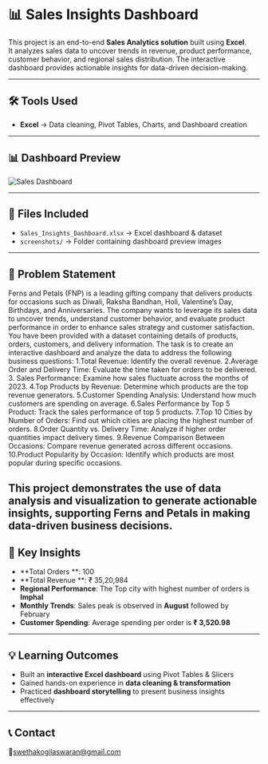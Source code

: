 # 📊 Sales Insights Dashboard  

This project is an end-to-end **Sales Analytics solution** built using **Excel**.  
It analyzes sales data to uncover trends in revenue, product performance, customer behavior, and regional sales distribution. The interactive dashboard provides actionable insights for data-driven decision-making.  

---

## 🛠️ Tools Used  
- **Excel** → Data cleaning, Pivot Tables, Charts, and Dashboard creation  

---

## 📊 Dashboard Preview  

![Sales Dashboard](screenshots/sales_dashboard.png)  


---

## 📁 Files Included  
- `Sales_Insights_Dashboard.xlsx` → Excel dashboard & dataset  
- `screenshots/` → Folder containing dashboard preview images  

---

## 📌 Problem Statement  

Ferns and Petals (FNP) is a leading gifting company that delivers products for occasions such as Diwali, Raksha Bandhan, Holi, Valentine’s Day, Birthdays, and Anniversaries. 
The company wants to leverage its sales data to uncover trends, understand customer behavior, and evaluate product performance in order to enhance sales strategy and customer satisfaction.
You have been provided with a dataset containing details of products, orders, customers, and delivery information.
The task is to create an interactive dashboard and analyze the data to address the following business questions:
1.Total Revenue: Identify the overall revenue.
2.Average Order and Delivery Time: Evaluate the time taken for orders to be delivered.
3. Sales Performance: Examine how sales fluctuate across the months of 2023.
4.Top Products by Revenue: Determine which products are the top revenue generators.
5.Customer Spending Analysis: Understand how much customers are spending on average.
6.Sales Performance by Top 5 Product: Track the sales performance of top 5 products.
7.Top 10 Cities by Number of Orders: Find out which cities are placing the highest number of orders.
8.Order Quantity vs. Delivery Time: Analyze if higher order quantities impact delivery times.
9.Revenue Comparison Between Occasions: Compare revenue generated across different occasions.
10.Product Popularity by Occasion: Identify which products are most popular during specific occasions.

This project demonstrates the use of data analysis and visualization to generate actionable insights, supporting Ferns and Petals in making data-driven business decisions.
---

## 📌 Key Insights  

- **Total Orders **: 100 
- **Total Revenue **: ₹ 35,20,984 
- **Regional Performance**: The Top city with highest number of orders is **Imphal**
- **Monthly Trends**: Sales peak is observed in **August** followed by February  
- **Customer Spending**: Average spending per order is **₹ 3,520.98** 

---

## 💡 Learning Outcomes  

- Built an **interactive Excel dashboard** using Pivot Tables & Slicers  
- Gained hands-on experience in **data cleaning & transformation**  
- Practiced **dashboard storytelling** to present business insights effectively  

---


## 📞 Contact  

📧swethakogilaswaran@gmail.com
